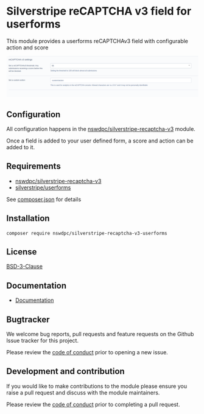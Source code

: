 # Silverstripe reCAPTCHA v3 field for userforms

This module provides a userforms reCAPTCHAv3 field with configurable action and score

![settings](./docs/settings.png)

## Configuration

All configuration happens in the [nswdpc/silverstripe-recaptcha-v3](https://github.com/nswdpc/silverstripe-recaptcha-v3) module.

Once a field is added to your user defined form, a score and action can be added to it.

## Requirements

+ [nswdpc/silverstripe-recaptcha-v3](https://github.com/nswdpc/silverstripe-recaptcha-v3)
+ [silverstripe/userforms](https://github.com/silverstripe/silverstripe-userforms)

See [composer.json](./composer.json) for details

## Installation

```
composer require nswdpc/silverstripe-recaptcha-v3-userforms
```

## License

[BSD-3-Clause](./LICENSE.md)

## Documentation

* [Documentation](./docs/en/001_index.md)

## Bugtracker

We welcome bug reports, pull requests and feature requests on the Github Issue tracker for this project.

Please review the [code of conduct](./code-of-conduct.md) prior to opening a new issue.

## Development and contribution

If you would like to make contributions to the module please ensure you raise a pull request and discuss with the module maintainers.

Please review the [code of conduct](./code-of-conduct.md) prior to completing a pull request.
